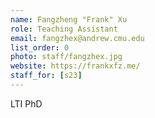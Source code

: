 ```yaml
---
name: Fangzheng "Frank" Xu
role: Teaching Assistant
email: fangzhex@andrew.cmu.edu
list_order: 0
photo: staff/fangzhex.jpg
website: https://frankxfz.me/
staff_for: [s23]
---
```

LTI PhD